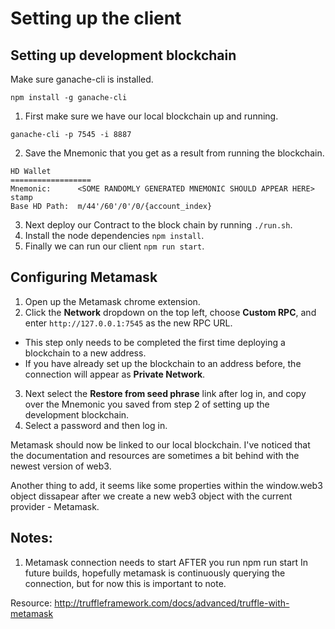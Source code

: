 # Setting up the client

## Setting up development blockchain
Make sure ganache-cli is installed.

    npm install -g ganache-cli

1. First make sure we have our local blockchain up and running.
```
ganache-cli -p 7545 -i 8887
```
2. Save the Mnemonic that you get as a result from running the blockchain.
```
HD Wallet
==================
Mnemonic:      <SOME RANDOMLY GENERATED MNEMONIC SHOULD APPEAR HERE>
stamp
Base HD Path:  m/44'/60'/0'/0/{account_index}
```
3. Next deploy our Contract to the block chain by running `./run.sh`.
4. Install the node dependencies `npm install`.
4. Finally we can run our client `npm run start`.

## Configuring Metamask
1. Open up the Metamask chrome extension.
2. Click the **Network** dropdown on the top left, choose **Custom RPC**, and enter `http://127.0.0.1:7545` as the new RPC URL.
* This step only needs to be completed the first time deploying a blockchain to a new address.
* If you have already set up the blockchain to an address before, the connection will appear as **Private Network**.
3. Next select the **Restore from seed phrase** link after log in, and copy over the Mnemonic you saved from step 2 of setting up the development blockchain.
4. Select a password and then log in.

Metamask should now be linked to our local blockchain. I've noticed that the documentation and resources are sometimes a bit behind with the newest version of web3.

Another thing to add, it seems like some properties within the window.web3 object dissapear after we create a new web3 object with the current provider - Metamask.

## Notes:
1. Metamask connection needs to start AFTER you run npm run start
In future builds, hopefully metamask is continuously querying the connection, but for now this is important to note.

Resource:
http://truffleframework.com/docs/advanced/truffle-with-metamask
